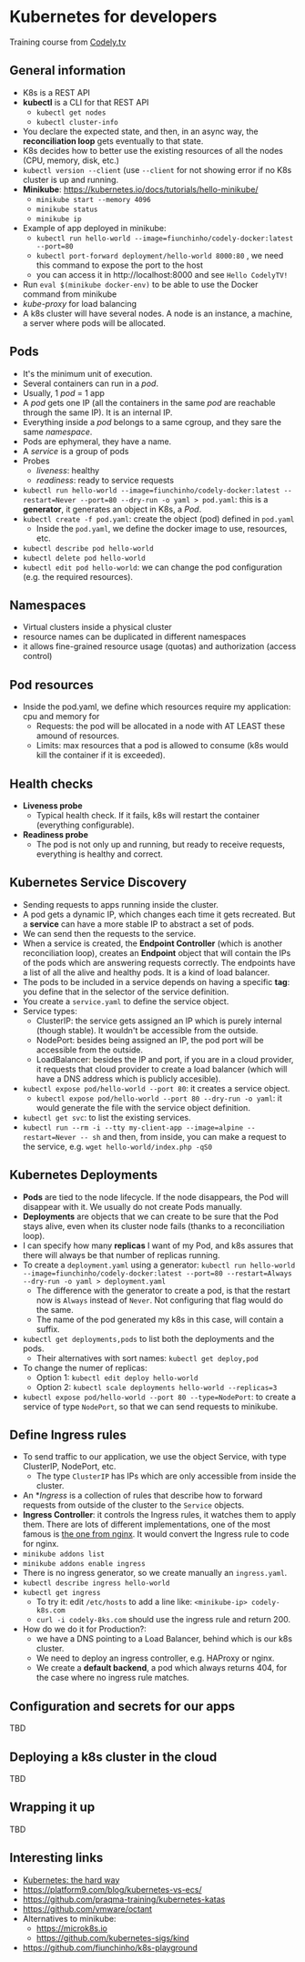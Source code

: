 # Kubernetes for developers
Training course from [Codely.tv](https://pro.codely.tv/library/kubernetes-para-desarrolladores)

## General information
* K8s is a REST API
* **kubectl** is a CLI for that REST API
  - `kubectl get nodes`
  - `kubectl cluster-info`
* You declare the expected state, and then, in an async way, the **reconciliation loop** gets eventually to that state.
* K8s decides how to better use the existing resources of all the nodes (CPU, memory, disk, etc.)
* `kubectl version --client` (use `--client` for not showing error if no K8s cluster is up and running.
* **Minikube**: https://kubernetes.io/docs/tutorials/hello-minikube/
  - `minikube start --memory 4096` 
  - `minikube status`
  - `minikube ip`
* Example of app deployed in minikube:
  - `kubectl run hello-world --image=fiunchinho/codely-docker:latest --port=80`
  - `kubectl port-forward deployment/hello-world 8000:80` , we need this command to expose the port to the host
  - you can access it in http://localhost:8000 and see `Hello CodelyTV!`
* Run `eval $(minikube docker-env)` to be able to use the Docker command from minikube
* *kube-proxy* for load balancing
* A k8s cluster will have several nodes. A node is an instance, a machine, a server where pods will be allocated.

## Pods
* It's the minimum unit of execution.
* Several containers can run in a *pod*.
* Usually, 1 *pod* = 1 app
* A *pod* gets one IP (all the containers in the same *pod* are reachable through the same IP). It is an internal IP.
* Everything inside a *pod* belongs to a same cgroup, and they sare the same *namespace*.
* Pods are ephymeral, they have a name.
* A *service* is a group of pods
* Probes
  - *liveness*: healthy
  - *readiness*: ready to service requests
* `kubectl run hello-world --image=fiunchinho/codely-docker:latest --restart=Never --port=80 --dry-run -o yaml > pod.yaml`: this is a **generator**, it generates an object in K8s, a *Pod*.
* `kubectl create -f pod.yaml`: create the object (pod) defined in `pod.yaml`
  * Inside the `pod.yaml`, we define the docker image to use, resources, etc.
* `kubectl describe pod hello-world`
* `kubectl delete pod hello-world`
* `kubectl edit pod hello-world`: we can change the pod configuration (e.g. the required resources).


## Namespaces
* Virtual clusters inside a physical cluster
* resource names can be duplicated in different namespaces
* it allows fine-grained resource usage (quotas) and authorization (access control)

## Pod resources
* Inside the pod.yaml, we define which resources require my application: cpu and memory for
  * Requests: the pod will be allocated in a node with AT LEAST these amound of resources.
  * Limits: max resources that a pod is allowed to consume (k8s would kill the container if it is exceeded).

## Health checks
* **Liveness probe**
  * Typical health check. If it fails, k8s will restart the container (everything configurable).
* **Readiness probe**
  * The pod is not only up and running, but ready to receive requests, everything is healthy and correct.


## Kubernetes Service Discovery
* Sending requests to apps running inside the cluster.
* A pod gets a dynamic IP, which changes each time it gets recreated. But a **service** can have a more stable IP to abstract a set of pods.
* We can send then the requests to the service.
* When a service is created, the **Endpoint Controller** (which is another reconciliation loop), creates an **Endpoint** object that will contain the IPs of the pods which are answering requests correctly. The endpoints have a list of all the alive and healthy pods. It is a kind of load balancer.
* The pods to be included in a service depends on having a specific **tag**: you define that in the selector of the service definition.
* You create a `service.yaml` to define the service object.
* Service types:
  * ClusterIP: the service gets assigned an IP which is purely internal (though stable). It wouldn't be accessible from the outside.
  * NodePort: besides being assigned an IP, the pod port will be accessible from the outside.
  * LoadBalancer: besides the IP and port, if you are in a cloud provider, it requests that cloud provider to create a load balancer (which will have a DNS address which is publicly accesible).
* `kubectl expose pod/hello-world --port 80`: it creates a service object.
  * `kubectl expose pod/hello-world --port 80 --dry-run -o yaml`: it would generate the file with the service object definition.
* `kubectl get svc`: to list the existing services.
* `kubectl run --rm -i --tty my-client-app --image=alpine --restart=Never -- sh` and then, from inside, you can make a request to the service, e.g. `wget hello-world/index.php -qS0`


## Kubernetes Deployments
* **Pods** are tied to the node lifecycle. If the node disappears, the Pod will disappear with it. We usually do not create Pods manually.
* **Deployments** are objects that we can create to be sure that the Pod stays alive, even when its cluster node fails (thanks to a reconciliation loop).
* I can specify how many **replicas** I want of my Pod, and k8s assures that there will always be that number of replicas running.
* To create a `deployment.yaml` using a generator: `kubectl run hello-world --image=fiunchinho/codely-docker:latest --port=80 --restart=Always --dry-run -o yaml > deployment.yaml`
    * The difference with the generator to create a pod, is that the restart now is `Always` instead of `Never`. Not configuring that flag would do the same.
    * The name of the pod generated my k8s in this case, will contain a suffix.
* `kubectl get deployments,pods` to list both the deployments and the pods.
    * Their alternatives with sort names: `kubectl get deploy,pod`
* To change the numer of replicas:
    * Option 1: `kubectl edit deploy hello-world`
    * Option 2: `kubectl scale deployments hello-world --replicas=3`
* `kubectl expose pod/hello-world --port 80 --type=NodePort`: to create a service of type `NodePort`, so that we can send requests to minikube.

## Define Ingress rules
* To send traffic to our application, we use the object Service, with type ClusterIP, NodePort, etc.
    * The type `ClusterIP` has IPs which are only accessible from inside the cluster.
* An **Ingress* is a collection of rules that describe how to forward requests from outside of the cluster to the `Service` objects.
* **Ingress Controller**: it controls the Ingress rules, it watches them to apply them. There are lots of different implementations, one of the most famous is [the one from nginx](https://github.com/kubernetes/ingress-nginx). It would convert the Ingress rule to code for nginx.
* `minikube addons list`
* `minikube addons enable ingress`
* There is no ingress generator, so we create manually an `ingress.yaml`.
* `kubectl describe ingress hello-world`
* `kubectl get ingress`
    * To try it: edit `/etc/hosts` to add a line like: `<minikube-ip> codely-k8s.com`
    * `curl -i codely-8ks.com` should use the ingress rule and return 200.
* How do we do it for Production?: 
    * we have a DNS pointing to a Load Balancer, behind which is our k8s cluster.
    * We need to deploy an ingress controller, e.g. HAProxy or nginx.
    * We create a **default backend**, a pod which always returns 404, for the case where no ingress rule matches.

## Configuration and secrets for our apps
TBD


## Deploying a k8s cluster in the cloud
TBD


## Wrapping it up
TBD


## Interesting links
* [Kubernetes: the hard way](https://github.com/kelseyhightower/kubernetes-the-hard-way)
* https://platform9.com/blog/kubernetes-vs-ecs/
* https://github.com/praqma-training/kubernetes-katas
* https://github.com/vmware/octant
* Alternatives to minikube:
  - https://microk8s.io
  - https://github.com/kubernetes-sigs/kind
* https://github.com/fiunchinho/k8s-playground  
